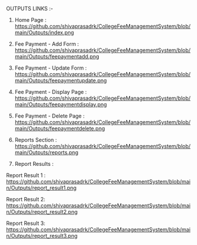 OUTPUTS LINKS :-
                                                                                                                                                                                                                
1. Home Page :  https://github.com/shivaprasadrk/CollegeFeeManagementSystem/blob/main/Outputs/index.png
                                                                                                                                           
2. Fee Payment - Add Form :  https://github.com/shivaprasadrk/CollegeFeeManagementSystem/blob/main/Outputs/feepaymentadd.png
                                                                                                                                              
3. Fee Payment - Update Form :  https://github.com/shivaprasadrk/CollegeFeeManagementSystem/blob/main/Outputs/feepaymentupdate.png
                                                                                                                                                       
4. Fee Payment - Display Page  :  https://github.com/shivaprasadrk/CollegeFeeManagementSystem/blob/main/Outputs/feepaymentdisplay.png
                                                                                                                                                      
5. Fee Payment - Delete Page  :  https://github.com/shivaprasadrk/CollegeFeeManagementSystem/blob/main/Outputs/feepaymentdelete.png
                                                                                                                                                                                                                                                                        
6. Reports Section :  https://github.com/shivaprasadrk/CollegeFeeManagementSystem/blob/main/Outputs/reports.png
                                                                                                                                                                                                                          
7. Report Results :
                                                                                                                                                                                            
Report Result 1 :  https://github.com/shivaprasadrk/CollegeFeeManagementSystem/blob/main/Outputs/report_result1.png
                                                                                                                                                                                                        
Report Result 2:   https://github.com/shivaprasadrk/CollegeFeeManagementSystem/blob/main/Outputs/report_result2.png
                                                                                                                                                                     
Report Result 3:   https://github.com/shivaprasadrk/CollegeFeeManagementSystem/blob/main/Outputs/report_result3.png
